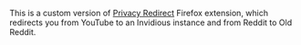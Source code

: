 This is a custom version of [Privacy Redirect](https://github.com/SimonBrazell/privacy-redirect) Firefox extension, which redirects you from YouTube to an Invidious instance and from Reddit to Old Reddit.
